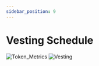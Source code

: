 ```yaml
---
sidebar_position: 9
---
```


# Vesting Schedule

![Token_Metrics](https://www.hedgeplus.io/images/TOKEN_METRICS.png)
![Vesting](https://www.hedgeplus.io/images/vesting.png)

    



